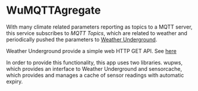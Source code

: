 # WuMQTTAgregate

With many climate related parameters reporting as topics to a MQTT server, this service subscribes to *MQTT Topics*, which are related to weather and periodically pushed the parameters to [Weather Underground](www.weatherunderground.com).

Weather Underground provide a simple web HTTP GET API. See [here](http://wiki.wunderground.com/index.php/PWS_-_Upload_Protocol)

In order to provide this functionality, this app uses two libraries. wupws, which provides an interface to Weather Underground and sensorcache, which provides and manages a cache of sensor readings with automatic expiry.

